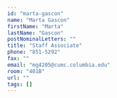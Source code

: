 ```yaml
---
id: "marta-gascon"
name: "Marta Gascon"
firstName: "Marta"
lastName: "Gascon"
postNominalLetters: ""
title: "Staff Associate"
phone: "851-5292"
fax: ""
email: "mg4205@cumc.columbia.edu"
room: "401B"
url: ""
tags: []
---
```

